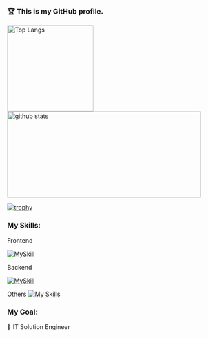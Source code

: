 <h3 align="left">🏆 This is my GitHub profile. </h3>

<p align="left"> 
  <img alt="Top Langs" height="200px" src="https://github-readme-stats.vercel.app/api/top-langs/?username=Yuma-Tsukakoshi&layout=compact&show_icons=true&theme=synthwave" />
  <img alt="github stats" height="200px" width="450px" src="https://github-readme-stats.vercel.app/api?username=Yuma-Tsukakoshi&theme=synthwave&show_icons=ture" />
</p>

[![trophy](https://github-profile-trophy.vercel.app/?username=Yuma-Tsukakoshi&margin-w=15&theme=onestar&row=1&column=6
)](https://github.com/ryo-ma/github-profile-trophy)  

<h3 align="left">My Skills:</h3>
Frontend

[![MySkill](https://skillicons.dev/icons?i=html,css,js,ts,,react,nextjs,materialui,tailwind,dart,flutter&theme=dark)](https://skillicons.dev)  

Backend

[![MySkill](https://skillicons.dev/icons?i=python,pytorch,opencv,sklearn,flask,php,laravel&theme=dark)](https://skillicons.dev)  

Others
[![My Skills](https://skillicons.dev/icons?i=docker,postman,aws,vercel,mysql,postgres,github,arduino&theme=dark)](https://skillicons.dev)


<h3 align="left">My Goal:</h3>

🤖 IT Solution Engineer 

